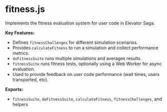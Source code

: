 # fitness.js

Implements the fitness evaluation system for user code in Elevator Saga.

<!-- START doctoc generated TOC please keep comment here to allow auto update -->
<!-- END doctoc generated TOC please keep comment here to allow auto update -->

**Key Features:**

- Defines `fitnessChallenges` for different simulation scenarios.
- Provides `calculateFitness` to run a simulation and collect performance metrics.
- `doFitnessSuite` runs multiple simulations and averages results.
- `fitnessSuite` runs fitness tests, optionally using a Web Worker for async evaluation.
- Used to provide feedback on user code performance (wait times, users transported, etc).

**Exports:**

- `fitnessSuite`, `doFitnessSuite`, `calculateFitness`, `fitnessChallenges`, and helpers
